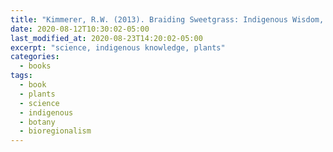 ```yaml
---
title: "Kimmerer, R.W. (2013). Braiding Sweetgrass: Indigenous Wisdom, Scientific Knowledge, and the Teaching of Plants. Milkweed Editions."
date: 2020-08-12T10:30:02-05:00
last_modified_at: 2020-08-23T14:20:02-05:00
excerpt: "science, indigenous knowledge, plants"
categories:
  - books
tags:
  - book
  - plants
  - science
  - indigenous
  - botany
  - bioregionalism
---
```

